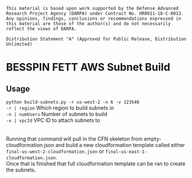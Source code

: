 ```
This material is based upon work supported by the Defense Advanced
Research Project Agency (DARPA) under Contract No. HR0011-18-C-0013. 
Any opinions, findings, conclusions or recommendations expressed in
this material are those of the author(s) and do not necessarily
reflect the views of DARPA.

Distribution Statement "A" (Approved for Public Release, Distribution
Unlimited)
```

# BESSPIN FETT AWS Subnet Build

## Usage
`python build-subnets.py -r us-west-2 -n 6 -v 123546` <br/>
`-r | region` Which region to build subnets in <br/>
`-n | numUsers` Number of subnets to build <br/>
`-v | vpcId` VPC ID to attach subnets to <br/>
<br/><br/>
Running that command will pull in the CFN skeleton from empty-cloudformation.json and build a new cloudformation template called either `final-us-west-2-cloudformation.json` or `final-us-east-1-cloudformation.json`. <br/> 
Once that is finished that full cloudformation template can be ran to create the subnets.